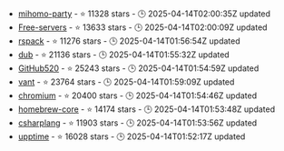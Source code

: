 - [mihomo-party](https://github.com/mihomo-party-org/mihomo-party) - ⭐ 11328 stars - 🕒 2025-04-14T02:00:35Z updated
- [Free-servers](https://github.com/Pawdroid/Free-servers) - ⭐ 13633 stars - 🕒 2025-04-14T02:00:09Z updated
- [rspack](https://github.com/web-infra-dev/rspack) - ⭐ 11276 stars - 🕒 2025-04-14T01:56:54Z updated
- [dub](https://github.com/dubinc/dub) - ⭐ 21136 stars - 🕒 2025-04-14T01:55:32Z updated
- [GitHub520](https://github.com/521xueweihan/GitHub520) - ⭐ 25243 stars - 🕒 2025-04-14T01:54:59Z updated
- [vant](https://github.com/youzan/vant) - ⭐ 23764 stars - 🕒 2025-04-14T01:59:09Z updated
- [chromium](https://github.com/chromium/chromium) - ⭐ 20400 stars - 🕒 2025-04-14T01:54:46Z updated
- [homebrew-core](https://github.com/Homebrew/homebrew-core) - ⭐ 14174 stars - 🕒 2025-04-14T01:53:48Z updated
- [csharplang](https://github.com/dotnet/csharplang) - ⭐ 11903 stars - 🕒 2025-04-14T01:53:56Z updated
- [upptime](https://github.com/upptime/upptime) - ⭐ 16028 stars - 🕒 2025-04-14T01:52:17Z updated
